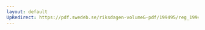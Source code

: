 ```yaml
---
layout: default
UpRedirect: https://pdf.swedeb.se/riksdagen-volumeG-pdf/199495/reg_199495_TU/reg_199495_TU_0016.pdf
---
```

